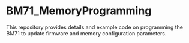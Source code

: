 # BM71_MemoryProgramming
This repository provides details and example code on programming the BM71 to update firmware and memory configuration parameters.
